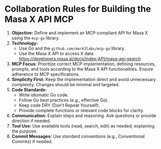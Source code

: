 # Collaboration Rules for Building the Masa X API MCP

1.  **Objective:** Define and implement an MCP-compliant API for Masa X using the `mcp-go` library.
2.  **Technology:** 
    * Use Go and the `github.com/mark3labs/mcp-go` library.
    * Use the Masa X API to access X data  https://developers.masa.ai/docs/index-API/masa-api-search 
3.  **MCP Focus:** Prioritize correct MCP implementation, defining resources, prompts, and tools according to the Masa X API functionalities. Ensure adherence to MCP specifications.
4.  **Simplicity First:** Keep the implementation direct and avoid unnecessary complexity. Changes should be minimal and targeted.
5.  **Code Standards:**
    *   Write idiomatic Go code.
    *   Follow Go best practices (e.g., effective Go).
    *   Keep code DRY (Don't Repeat Yourself).
    *   Provide complete functions or relevant code blocks for clarity.
6.  **Communication:** Explain steps and reasoning. Ask questions or provide direction if needed.
7.  **Tool Use:** Use available tools (read, search, edit) as needed, explaining the purpose.
8.  **Commit Messages:** Use standard conventions (e.g., Conventional Commits) if needed.
